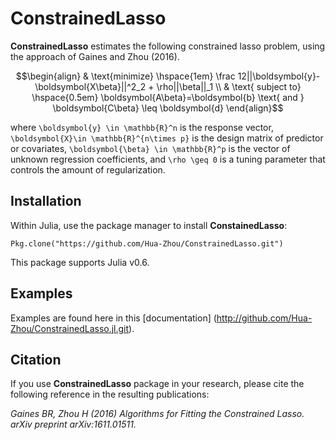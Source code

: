 # ConstrainedLasso

**ConstrainedLasso** estimates the following constrained lasso problem, using the approach of Gaines and Zhou (2016).

```math
\begin{align}
& \text{minimize} \hspace{1em} \frac 12||\boldsymbol{y}-\boldsymbol{X\beta}||^2_2 + \rho||\beta||_1 \\
& \text{ subject to} \hspace{0.5em} \boldsymbol{A\beta}=\boldsymbol{b} \text{ and } \boldsymbol{C\beta} \leq \boldsymbol{d}
\end{align}
```
where ``\boldsymbol{y} \in \mathbb{R}^n`` is the response vector, ``\boldsymbol{X}\in \mathbb{R}^{n\times p}`` is the design matrix of predictor or covariates, ``\boldsymbol{\beta} \in \mathbb{R}^p`` is the vector of unknown regression coefficients, and ``\rho \geq 0`` is a tuning parameter that controls the amount of regularization.

## Installation 

Within Julia, use the package manager to install **ConstainedLasso**:

```{julia}
Pkg.clone("https://github.com/Hua-Zhou/ConstrainedLasso.git")
```

This package supports Julia v0.6.

## Examples

Examples are found here in this [documentation] (http://github.com/Hua-Zhou/ConstrainedLasso.jl.git). 

## Citation 

If you use **ConstrainedLasso** package in your research, please cite the following reference in the resulting publications:

*Gaines BR, Zhou H (2016) Algorithms for Fitting the Constrained Lasso. arXiv preprint arXiv:1611.01511.*
